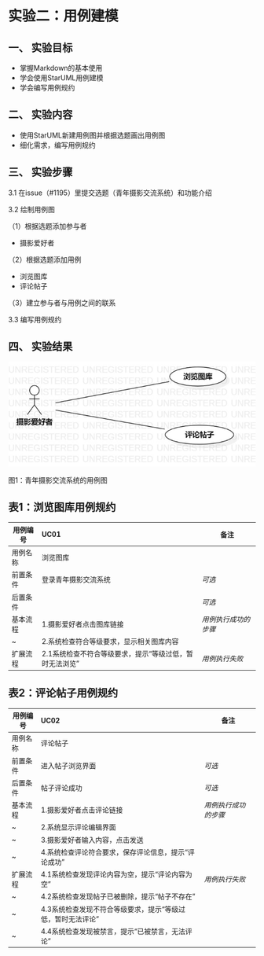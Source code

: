 # 实验二：用例建模

## 一、 实验目标

- 掌握Markdown的基本使用
- 学会使用StarUML用例建模
- 学会编写用例规约

## 二、 实验内容

- 使用StarUML新建用例图并根据选题画出用例图
- 细化需求，编写用例规约

## 三、 实验步骤

3.1 在issue（#1195）里提交选题（青年摄影交流系统）和功能介绍

3.2 绘制用例图

（1）根据选题添加参与者
- 摄影爱好者

（2）根据选题添加用例
- 浏览图库
- 评论帖子

（3）建立参与者与用例之间的联系

3.3 编写用例规约

## 四、 实验结果

![用例图](./Lab2_UseCaseDiagram.jpg)

图1：青年摄影交流系统的用例图

## 表1：浏览图库用例规约  

用例编号  | UC01 | 备注  
-|:-|-  
用例名称  | 浏览图库  |   
前置条件  | 登录青年摄影交流系统     | *可选*   
后置条件  |      | *可选*   
基本流程  | 1.摄影爱好者点击图库链接  |*用例执行成功的步骤*    
~| 2.系统检查符合等级要求，显示相关图库内容  |   
扩展流程  | 2.1系统检查不符合等级要求，提示“等级过低，暂时无法浏览”   |*用例执行失败*    

## 表2：评论帖子用例规约  

用例编号  | UC02 | 备注  
-|:-|-  
用例名称  | 评论帖子  |   
前置条件  | 进入帖子浏览界面    | *可选*   
后置条件  | 帖子评论成功     | *可选*   
基本流程  | 1.摄影爱好者点击评论链接  |*用例执行成功的步骤*    
~| 2.系统显示评论编辑界面  |   
~| 3.摄影爱好者输入内容，点击发送   |   
~| 4.系统检查评论符合要求，保存评论信息，提示“评论成功”   |   
扩展流程  | 4.1系统检查发现评论内容为空，提示“评论内容为空”   |*用例执行失败*    
~| 4.2系统检查发现帖子已被删除，提示“帖子不存在”   |
~| 4.3系统检查发现不符合等级要求，提示“等级过低，暂时无法评论”   |
~| 4.4系统检查发现被禁言，提示“已被禁言，无法评论”   |
